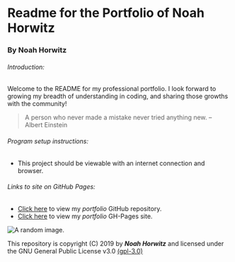 # **Readme** for the Portfolio of Noah Horwitz
### By Noah Horwitz

###### Introduction:
Welcome to the README for my professional portfolio. I look forward to growing my breadth of understanding in coding, and sharing those growths with the community!
> A person who never made a mistake never tried anything new. – Albert Einstein

###### Program setup instructions:
* This project should be viewable with an internet connection and browser.

###### Links to site on GitHub Pages:
  * [Click here](https://github.com/00noah/portfolio) to view my _portfolio_ GitHub repository.
  * [Click here](00noah.github.io/portfolio) to view my _portfolio_ GH-Pages site.


![A random image.](http://lorempixel.com/300/150/)

This repository is copyright (C) 2019 by **_Noah Horwitz_** and licensed under the GNU General Public License v3.0 [(gpl-3.0)](https://www.gnu.org/licenses/gpl-3.0.en.html)
